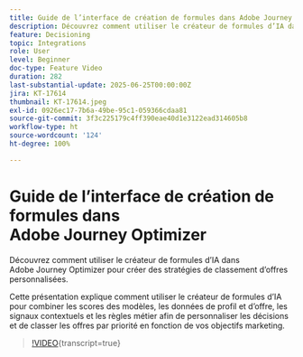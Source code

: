 ```yaml
---
title: Guide de l’interface de création de formules dans Adobe Journey Optimizer
description: Découvrez comment utiliser le créateur de formules d’IA dans Adobe Journey Optimizer pour créer des stratégies de classement d’offres personnalisées. Cette présentation explique comment utiliser le créateur de formules d’IA pour combiner les scores des modèles, les données de profil et d’offre, les signaux contextuels et les règles métier afin de personnaliser les décisions et de classer les offres par priorité en fonction de vos objectifs marketing.
feature: Decisioning
topic: Integrations
role: User
level: Beginner
doc-type: Feature Video
duration: 282
last-substantial-update: 2025-06-25T00:00:00Z
jira: KT-17614
thumbnail: KT-17614.jpeg
exl-id: 0926ec17-7b6a-49be-95c1-059366cdaa81
source-git-commit: 3f3c225179c4ff390eae40d1e3122ead314605b8
workflow-type: ht
source-wordcount: '124'
ht-degree: 100%

---
```


# Guide de l’interface de création de formules dans Adobe Journey Optimizer

Découvrez comment utiliser le créateur de formules d’IA dans Adobe Journey Optimizer pour créer des stratégies de classement d’offres personnalisées.

Cette présentation explique comment utiliser le créateur de formules d’IA pour combiner les scores des modèles, les données de profil et d’offre, les signaux contextuels et les règles métier afin de personnaliser les décisions et de classer les offres par priorité en fonction de vos objectifs marketing.

>[!VIDEO](https://video.tv.adobe.com/v/3464446/?learn=on&enablevpops){transcript=true}
